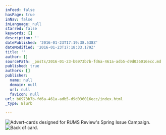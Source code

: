 ```yaml
---
inFeed: false
hasPage: true
inNav: false
inLanguage: null
starred: false
keywords: []
description: ''
datePublished: '2016-01-23T17:19:38.538Z'
dateModified: '2016-01-23T17:18:33.179Z'
title: ''
author: []
sourcePath: _posts/2016-01-23-b6973b7b-fd6a-461a-adb5-d9d036016ecc.md
published: true
authors: []
publisher:
  name: null
  domain: null
  url: null
  favicon: null
url: b6973b7b-fd6a-461a-adb5-d9d036016ecc/index.html
_type: Blurb

---
```

![Advert-cards designed for RUMS Review's Spring Issue Campaign.](https://the-grid-user-content.s3-us-west-2.amazonaws.com/06877fe6-ad51-4a7b-9053-8d83259e7927.jpg)
![Back of card.](https://s3-us-west-2.amazonaws.com/the-grid-img/p/cf7d771057d5953cea12f1f3f32840b78d1f3671.jpg)
